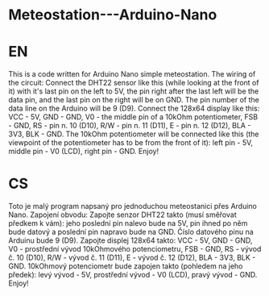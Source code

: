 # Meteostation---Arduino-Nano
# EN
This is a code written for Arduino Nano simple meteostation. 
The wiring of the circuit:
Connect the DHT22 sensor like this (while looking at the front of it) with it's last pin on the left to 5V, the pin right after the last left will be the data pin, and the last pin on the right will be on GND.  The pin number of the data line on the Arduino will be 9 (D9).
Connect the 128x64 display like this: VCC - 5V, GND - GND, V0 - the middle pin of a 10kOhm potentiometer, FSB - GND, RS - pin n. 10 (D10), R/W - pin n. 11 (D11), E - pin n. 12 (D12), BLA - 3V3, BLK - GND.
The 10kOhm potentiometer will be connected like this (the viewpoint of the potentiometer has to be from the front of it): left pin - 5V, middle pin - V0 (LCD), right pin - GND.
Enjoy!

# CS
Toto je malý program napsaný pro jednoduchou meteostanici přes Arduino Nano.
Zapojení obvodu:
Zapojte senzor DHT22 takto (musí směřovat předkem k vám): jeho poslední pin nalevo bude na 5V, pin ihned po něm bude datový a poslední pin napravo bude na GND. Číslo datového pinu na Arduinu bude 9 (D9).
Zapojte displej 128x64 takto: VCC - 5V, GND - GND, V0 - prostřední vývod 10kOhmového potenciometru, FSB - GND, RS - vývod č. 10 (D10), R/W - vývod č. 11 (D11), E - vývod č. 12 (D12), BLA - 3V3, BLK - GND.
10kOhmový potenciometr bude zapojen takto (pohledem na jeho předek): levý vývod - 5V, prostřední vývod - V0 (LCD), pravý vývod - GND.
Enjoy!
